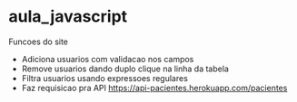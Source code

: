 # aula_javascript

Funcoes do site

- Adiciona usuarios com validacao nos campos
- Remove usuarios dando duplo clique na linha da tabela
- Filtra usuarios usando expressoes regulares
- Faz requisicao pra API https://api-pacientes.herokuapp.com/pacientes
